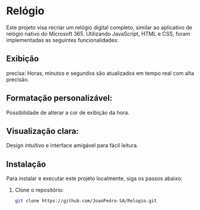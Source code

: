 # Relógio

  Este projeto visa recriar um relógio digital completo, similar ao aplicativo de relógio nativo do Microsoft 365. Utilizando JavaScript, HTML e CSS, foram implementadas as seguintes funcionalidades:

  ## Exibição 
  precisa: Horas, minutos e segundos são atualizados em tempo real com alta precisão.
  ## Formatação personalizável:
  Possibilidade de alterar a cor de exibição da hora.
  ## Visualização clara:
  Design intuitivo e interface amigável para fácil leitura.

## Instalação

Para instalar e executar este projeto localmente, siga os passos abaixo:

1. Clone o repositório:
    ```bash
    git clone https://github.com/JoaoPedro-SA/Relogio.git



